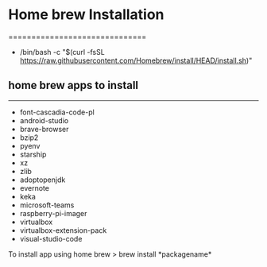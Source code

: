# Home brew Installation
==============================

- /bin/bash -c "$(curl -fsSL https://raw.githubusercontent.com/Homebrew/install/HEAD/install.sh)"

## **home brew apps to install**
--------------------------------

- font-cascadia-code-pl
- android-studio
- brave-browser
- bzip2
- pyenv
- starship
- xz
- zlib
- adoptopenjdk
- evernote
- keka
- microsoft-teams
- raspberry-pi-imager
- virtualbox
- virtualbox-extension-pack
- visual-studio-code

<p> To install app using home brew
> brew install *packagename*



